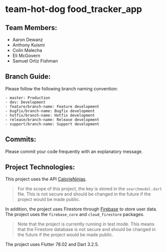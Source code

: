 # team-hot-dog food_tracker_app
## Team Members:
- Aaron Dewanz
- Anthony Kuismi
- Colin Malecha
- Eli McGovern
- Samuel Ortiz Fishman

## Branch Guide:
Please follow the following branch naming convention:
```
- master: Production
- dev: Development
- feature/branch-name: Feature development
- bugfix/branch-name: Bugfix development
- hotfix/branch-name: Hotfix development
- release/branch-name: Release development
- support/branch-name: Support development
```

## Commits:
Please commit your code frequently with an explanatory message.

## Project Technologies:
This project uses the API [CalorieNinjas](https://calorieninjas.com/).
> For the scope of this project, the key is stored in the `searchmodel.dart` file. This is not secure and should be changed in the future if the project would be made public.

In addition, the project uses Firestore through [Firebase](https://firebase.google.com/) to store user data. The project uses the `firebase_core` and `cloud_firestore` packages.
> Note that the project is currently running in test mode. This means that the Firestore database is not secure and should be changed in the future if the project would be made public.

The project uses Flutter 78.02 and Dart 3.2.5.
